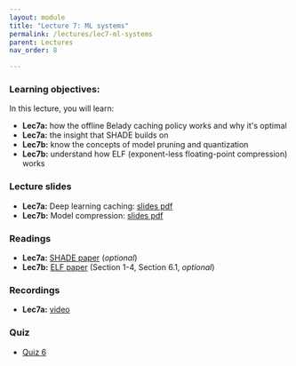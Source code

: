 ```yaml
---
layout: module
title: "Lecture 7: ML systems"
permalink: /lectures/lec7-ml-systems
parent: Lectures
nav_order: 8

---
```


### Learning objectives:

In this lecture, you will learn:

* **Lec7a:** how the offline Belady caching policy works and why it's optimal
* **Lec7a:** the insight that SHADE builds on
* **Lec7b:** know the concepts of model pruning and quantization
* **Lec7b:** understand how ELF (exponent-less floating-point compression) works


### Lecture slides

* **Lec7a:** Deep learning caching: [slides pdf](/ds5110-cs5501-spring24/assets/docs/lec7a-dl-caching.pdf)
* **Lec7b:** Model compression: [slides pdf](/ds5110-cs5501-spring24/assets/docs/lec7b-ptm-compression.pdf)


### Readings 

* **Lec7a:** [SHADE paper](https://www.usenix.org/conference/fast23/presentation/khan) (*optional*)
* **Lec7b:** [ELF paper](https://arxiv.org/pdf/2402.13429.pdf) (Section 1-4, Section 6.1, *optional*)


### Recordings

* **Lec7a:** [video](https://edstem.org/us/courses/53518/discussion/4593216)


### Quiz

* [Quiz 6](https://forms.gle/9nDT5FS3dej2cVQt6)

